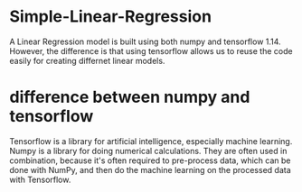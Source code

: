 # Simple-Linear-Regression

A Linear Regression model is built using both numpy and tensorflow 1.14.
However, the difference is that using tensorflow allows us to reuse the code easily for creating differnet linear models.

# difference between numpy and tensorflow

Tensorflow is a library for artificial intelligence, especially machine learning. Numpy is a library for doing numerical calculations.
They are often used in combination, because it's often required to pre-process data, which can be done with NumPy, and then do the machine learning on the processed data with Tensorflow.
